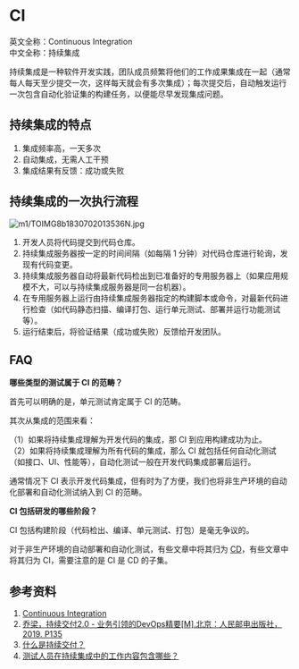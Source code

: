 
# CI

英文全称：Continuous Integration  
中文全称：持续集成

持续集成是一种软件开发实践，团队成员频繁将他们的工作成果集成在一起（通常每人每天至少提交一次，这样每天就会有多次集成）；每次提交后，自动触发运行一次包含自动化验证集的构建任务，以便能尽早发现集成问题。

## 持续集成的特点

1. 集成频率高，一天多次
1. 自动集成，无需人工干预
1. 集成结果有反馈：成功或失败

## 持续集成的一次执行流程

![m1/TOIMG8b1830702013536N.jpg](https://img.liyunx.com/m1/TOIMG8b1830702013536N.jpg)

1. 开发人员将代码提交到代码仓库。
1. 持续集成服务器按一定的时间间隔（如每隔 1 分钟）对代码仓库进行轮询，发现有代码变更。
1. 持续集成服务器自动将最新代码检出到已准备好的专用服务器上（如果应用规模不大，可以与持续集成服务器是同一台机器）。
1. 在专用服务器上运行由持续集成服务器指定的构建脚本或命令，对最新代码进行检查（如代码静态扫描、编译打包、运行单元测试、部署并运行功能测试等）。
1. 运行结束后，将验证结果（成功或失败）反馈给开发团队。

## FAQ

**哪些类型的测试属于 CI 的范畴？**

首先可以明确的是，单元测试肯定属于 CI 的范畴。

其次从集成的范围来看：

（1）如果将持续集成理解为开发代码的集成，那 CI 到应用构建成功为止。  
（2）如果将持续集成理解为所有代码的集成，那么 CI 就包括任何自动化测试（如接口、UI、性能等），自动化测试一般在开发代码集成部署后运行。

通常情况下 CI 表示开发代码集成，但有时为了方便，我们也将非生产环境的自动化部署和自动化测试纳入到 CI 的范畴。

**CI 包括研发的哪些阶段？**

CI 包括构建阶段（代码检出、编译、单元测试、打包）是毫无争议的。

对于非生产环境的自动部署和自动化测试，有些文章中将其归为 [CD](c/CD.md)，有些文章中将其归为 CI，需要注意的是 CI 是 CD 的子集。

## 参考资料

1. [Continuous Integration](https://www.martinfowler.com/articles/continuousIntegration.html)
1. [乔梁，持续交付2.0 - 业务引领的DevOps精要[M].北京：人民邮电出版社，2019. P135](https://book.douban.com/subject/30419555/)
1. [什么是持续交付？](https://amazonaws-china.com/cn/devops/continuous-delivery/)
1. [测试人员在持续集成中的工作内容包含哪些？](https://www.cnblogs.com/yunxiao2016/p/5783943.html)